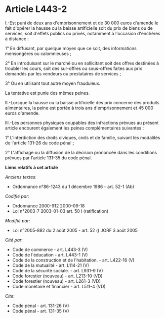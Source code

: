 # Article L443-2

I.-Est puni de deux ans d'emprisonnement et de 30 000 euros d'amende le fait d'opérer la hausse ou la baisse artificielle
soit du prix de biens ou de services, soit d'effets publics ou privés, notamment à l'occasion d'enchères à distance : 

1° En diffusant, par quelque moyen que ce soit, des informations mensongères ou calomnieuses ; 

2° En introduisant sur le marché ou en sollicitant soit des offres destinées à troubler les cours, soit des sur-offres ou
sous-offres faites aux prix demandés par les vendeurs ou prestataires de services ; 

3° Ou en utilisant tout autre moyen frauduleux. 

La tentative est punie des mêmes peines. 

II.-Lorsque la hausse ou la baisse artificielle des prix concerne des produits alimentaires, la peine est portée à trois ans
d'emprisonnement et 45 000 euros d'amende. 

III.-Les personnes physiques coupables des infractions prévues au présent article encourent également les peines
complémentaires suivantes : 

1° L'interdiction des droits civiques, civils et de famille, suivant les modalités de l'article 131-26 du code pénal ; 

2° L'affichage ou la diffusion de la décision prononcée dans les conditions prévues par l'article 131-35 du code pénal.

**Liens relatifs à cet article**

_Anciens textes_:

  - Ordonnance n°86-1243 du 1 décembre 1986 - art. 52-1 (Ab)

_Codifié par_:

  - Ordonnance 2000-912 2000-09-18
  - Loi n°2003-7 2003-01-03 art. 50 I (ratification)

_Modifié par_:

  - Loi n°2005-882 du 2 août 2005 - art. 52 () JORF 3 août 2005

_Cité par_:

  - Code de commerce - art. L443-3 (V)
  - Code de l'éducation - art. L443-1 (V)
  - Code de la construction et de l'habitation. - art. L422-16 (V)
  - Code de la mutualité - art. L114-21 (V)
  - Code de la sécurité sociale. - art. L931-9 (V)
  - Code forestier (nouveau) - art. L213-10 (VD)
  - Code forestier (nouveau) - art. L261-3 (VD)
  - Code monétaire et financier - art. L511-4 (VD)

_Cite_:

  - Code pénal - art. 131-26 (V)
  - Code pénal - art. 131-35 (V)
